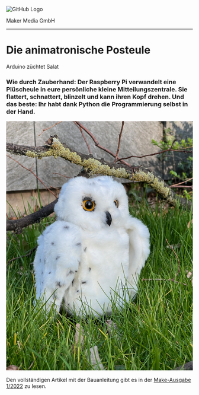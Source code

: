 ![GitHub Logo](http://www.heise.de/make/icons/make_logo.png)

Maker Media GmbH
*** 

# Die animatronische Posteule
Arduino züchtet Salat

### Wie durch Zauberhand: Der Raspberry Pi verwandelt eine Plüscheule in eure persönliche kleine Mitteilungszentrale. Sie flattert, schnattert, blinzelt und kann ihren Kopf drehen. Und das beste: Ihr habt dank Python die Programmierung selbst in der Hand. 



![Picture](https://github.com/MakeMagazinDE/Posteule/blob/main/posteule.png)

Den vollständigen Artikel mit der Bauanleitung gibt es in der [Make-Ausgabe 1/2022](https://www.heise.de/select/make/2022/1/2135511401796522217) zu lesen. 
